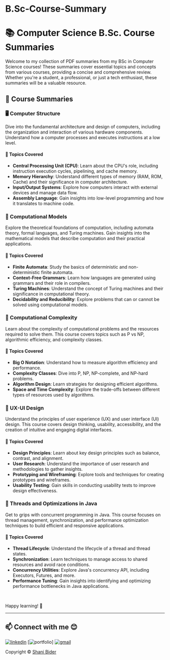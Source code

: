 # B.Sc-Course-Summary
# 📚 Computer Science B.Sc. Course Summaries

Welcome to my collection of PDF summaries from my BSc in Computer Science courses! These summaries cover essential topics and concepts from various courses, providing a concise and comprehensive review. Whether you're a student, a professional, or just a tech enthusiast, these summaries will be a valuable resource.

## 🌟 Course Summaries

### 🖥️ Computer Structure
Dive into the fundamental architecture and design of computers, including the organization and interaction of various hardware components. Understand how a computer processes and executes instructions at a low level.

#### 📝 Topics Covered
- **Central Processing Unit (CPU)**: Learn about the CPU's role, including instruction execution cycles, pipelining, and cache memory.
- **Memory Hierarchy**: Understand different types of memory (RAM, ROM, Cache) and their significance in computer architecture.
- **Input/Output Systems**: Explore how computers interact with external devices and manage data flow.
- **Assembly Language**: Gain insights into low-level programming and how it translates to machine code.


### 🧠 Computational Models
Explore the theoretical foundations of computation, including automata theory, formal languages, and Turing machines. Gain insights into the mathematical models that describe computation and their practical applications.

#### 📝 Topics Covered
- **Finite Automata**: Study the basics of deterministic and non-deterministic finite automata.
- **Context-Free Grammars**: Learn how languages are generated using grammars and their role in compilers.
- **Turing Machines**: Understand the concept of Turing machines and their significance in computational theory.
- **Decidability and Reducibility**: Explore problems that can or cannot be solved using computational models.


### 🚀 Computational Complexity
Learn about the complexity of computational problems and the resources required to solve them. This course covers topics such as P vs NP, algorithmic efficiency, and complexity classes.

#### 📝 Topics Covered
- **Big O Notation**: Understand how to measure algorithm efficiency and performance.
- **Complexity Classes**: Dive into P, NP, NP-complete, and NP-hard problems.
- **Algorithm Design**: Learn strategies for designing efficient algorithms.
- **Space and Time Complexity**: Explore the trade-offs between different types of resources used by algorithms.



### 🎨 UX-UI Design
Understand the principles of user experience (UX) and user interface (UI) design. This course covers design thinking, usability, accessibility, and the creation of intuitive and engaging digital interfaces.

#### 📝 Topics Covered
- **Design Principles**: Learn about key design principles such as balance, contrast, and alignment.
- **User Research**: Understand the importance of user research and methodologies to gather insights.
- **Prototyping and Wireframing**: Explore tools and techniques for creating prototypes and wireframes.
- **Usability Testing**: Gain skills in conducting usability tests to improve design effectiveness.


### 🧵 Threads and Optimizations in Java
Get to grips with concurrent programming in Java. This course focuses on thread management, synchronization, and performance optimization techniques to build efficient and responsive applications.

#### 📝 Topics Covered
- **Thread Lifecycle**: Understand the lifecycle of a thread and thread states.
- **Synchronization**: Learn techniques to manage access to shared resources and avoid race conditions.
- **Concurrency Utilities**: Explore Java's concurrency API, including Executors, Futures, and more.
- **Performance Tuning**: Gain insights into identifying and optimizing performance bottlenecks in Java applications.

<br>


Happy learning! 🎉

---

## 📫 Connect with me 😊
[![linkedin](https://img.shields.io/badge/linkedin-0A66C2?style=for-the-badge&logo=linkedin&logoColor=white)](https://https://www.linkedin.com/in/itsdeepak-sharma/)
[![portfolio](https://img.shields.io/badge/my_portfolio-000?style=for-the-badge&logo=ko-fi&logoColor=white)]
[![gmail](https://img.shields.io/badge/Gmail-D14836?style=for-the-badge&logo=gmail&logoColor=white)](mailto:deepak.ds.7421@gmail.com)


Copyright ©
[Shani Bider](https://shani-digital.onrender.com/)


